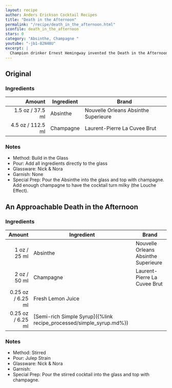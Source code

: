 ```yaml
---
layout: recipe
author: Anders Erickson Cocktail Recipes
title: "Death in the Afternoon"
permalink: "/recipe/death_in_the_afternoon.html"
iconfile: death_in_the_afternoon
stars: 0
category: "Absinthe, Champagne "
youtube: "-jb1-82N48U"
excerpt: |
  Champion drinker Ernest Hemingway invented the Death in the Afternoon cocktail. It’s a potent pairing of absinthe and Champagne.
---
```


<div class="subrecipe" markdown="1">

## Original

### Ingredients

| Amount | Ingredient | Brand                                |
| -----: | ---------- | ------------------------------------ |
| 1.5 oz / 37.5 ml | Absinthe   | Nouvelle Orleans Absinthe Superieure |
| 4.5 oz / 112.5 ml | Champagne  | Laurent-Pierre La Cuvee Brut         |

### Notes

- Method: Build in the Glass
- Pour: Add all ingredients directly to the glass
- Glassware: Nick & Nora
- Garnish: None
- Special Prep: Pour the Absinthe into the glass and top with champagne. Add enough champagne to have the cocktail turn milky (the Louche Effect).

</div>
<div class="subrecipe" markdown="1">

## An Approachable Death in the Afternoon

### Ingredients

|  Amount | Ingredient                                                | Brand                                |
| ------: | --------------------------------------------------------- | ------------------------------------ |
|    1 oz / 25 ml | Absinthe                                                  | Nouvelle Orleans Absinthe Superieure |
|    2 oz / 50 ml | Champagne                                                 | Laurent-Pierre La Cuvee Brut         |
| 0.25 oz / 6.25 ml | Fresh Lemon Juice                                         |
| 0.25 oz / 6.25 ml | [Semi-rich Simple Syrup]({%link recipe_processed/simple_syrup.md%}) |

### Notes

- Method: Stirred
- Pour: Julep Strain
- Glassware: Nick & Nora
- Garnish:
- Special Prep: Pour the stirred cocktail into the glass and top with champagne.

</div>
